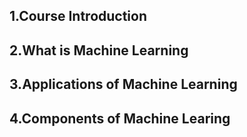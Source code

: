 ## 1.Course Introduction
## 2.What is Machine Learning
## 3.Applications of Machine Learning
## 4.Components of Machine Learing